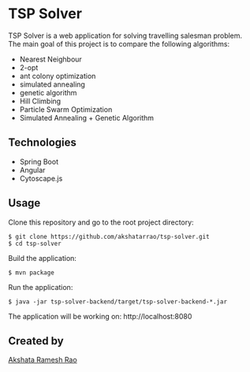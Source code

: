 # TSP Solver

TSP Solver is a web application for solving travelling salesman problem.  
The main goal of this project is to compare the following algorithms:

- Nearest Neighbour
- 2-opt
- ant colony optimization
- simulated annealing
- genetic algorithm
- Hill Climbing
- Particle Swarm Optimization
- Simulated Annealing + Genetic Algorithm

## Technologies
- Spring Boot
- Angular
- Cytoscape.js

## Usage

Clone this repository and go to the root project directory:

```shell
$ git clone https://github.com/akshatarrao/tsp-solver.git
$ cd tsp-solver
```

Build the application:

```shell
$ mvn package
```

Run the application:

```shell
$ java -jar tsp-solver-backend/target/tsp-solver-backend-*.jar
```

The application will be working on: http://localhost:8080

## Created by

[Akshata Ramesh Rao](https://github.com/akshatarrao)
